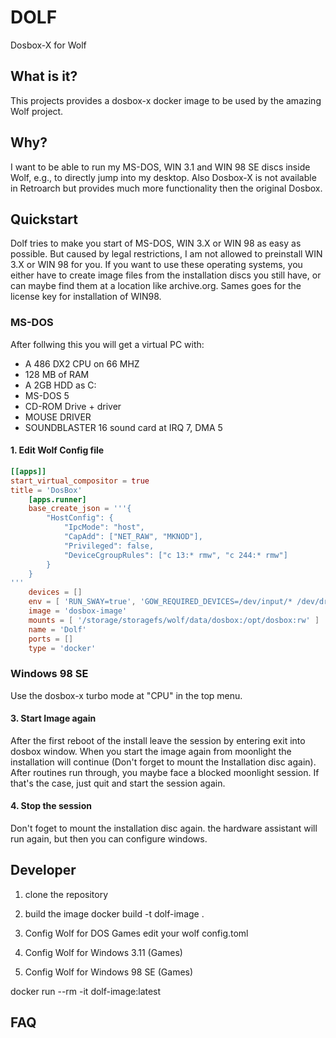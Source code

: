 # DOLF
Dosbox-X for Wolf

## What is it?
This projects provides a dosbox-x docker image to be used by the amazing Wolf
 project.

## Why?
I want to be able to run my MS-DOS, WIN 3.1 and WIN 98 SE discs inside Wolf, e.g., to directly jump into my desktop.
Also Dosbox-X is not available in Retroarch but provides much more functionality then the original Dosbox.

## Quickstart
Dolf tries to make you start of MS-DOS, WIN 3.X or WIN 98 as easy as possible. 
But caused by legal restrictions, I am not allowed to preinstall WIN 3.X or WIN 98 for you.
If you want to use these operating systems, you either have to create image files from the 
installation discs you still have, or can maybe find them at a location like archive.org.
Sames goes for the license key for installation of WIN98.

### MS-DOS
After follwing this you will get a virtual PC with:
- A 486 DX2 CPU on 66 MHZ
- 128 MB of RAM
- A 2GB HDD as C:
- MS-DOS 5
- CD-ROM Drive + driver
- MOUSE DRIVER
- SOUNDBLASTER 16 sound card at IRQ 7, DMA 5

#### 1. Edit Wolf Config file
```toml
[[apps]]
start_virtual_compositor = true
title = 'DosBox'
    [apps.runner]
    base_create_json = '''{
        "HostConfig": {
            "IpcMode": "host",
            "CapAdd": ["NET_RAW", "MKNOD"],
            "Privileged": false,
            "DeviceCgroupRules": ["c 13:* rmw", "c 244:* rmw"]
        }
    }
'''
    devices = []
    env = [ 'RUN_SWAY=true', 'GOW_REQUIRED_DEVICES=/dev/input/* /dev/dri/*',  'KEYBOARDLAYOUT=de', 'XKB_DEFAULT_LAYOUT=de' ]
    image = 'dosbox-image'
    mounts = [ '/storage/storagefs/wolf/data/dosbox:/opt/dosbox:rw' ]
    name = 'Dolf'
    ports = []
    type = 'docker'
```

### Windows 98 SE
Use the dosbox-x turbo mode at "CPU" in the top menu.

#### 3. Start Image again
After the first reboot of the install leave the session by entering exit into dosbox window.
When you start the image again from moonlight the installation will continue (Don't forget to mount the Installation disc again).
After routines run through, you maybe face a blocked moonlight session. If that's the case, just quit and start the session again.

#### 4. Stop the session
Don't foget to mount the installation disc again. the hardware assistant will run again, but then you can configure windows.

## Developer
1. clone the repository

2. build the image
docker build -t dolf-image .

3. Config Wolf for DOS Games
edit your wolf config.toml

4. Config Wolf for Windows 3.11 (Games)

5. Config Wolf for Windows 98 SE (Games)

docker run --rm -it dolf-image:latest

## FAQ
